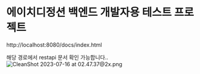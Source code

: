# 에이치디정션 백엔드 개발자용 테스트 프로젝트

http://localhost:8080/docs/index.html

해당 경로에서 restapi 문서 확인 가능합니다..![CleanShot 2023-07-16 at 02.47.37@2x.png](..%2F..%2F..%2FLibrary%2FApplication%20Support%2FCleanShot%2Fmedia%2Fmedia_xiqAjzVESk%2FCleanShot%202023-07-16%20at%2002.47.37%402x.png)